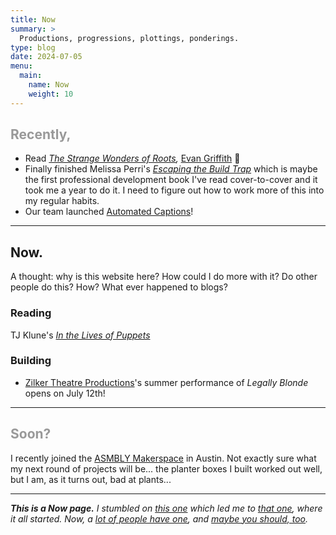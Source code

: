 ```yaml
---
title: Now
summary: >
  Productions, progressions, plottings, ponderings.
type: blog
date: 2024-07-05
menu:
  main:
    name: Now
    weight: 10
---
```


<h2 style="color: #999;">Recently,</h2>

- Read _[The Strange Wonders of Roots](https://bookshop.org/p/books/the-strange-wonders-of-roots-evan-griffith/20611594?ean=9780063287969),_
  [Evan Griffith](https://www.evangriffithbooks.com/) 💙
- Finally finished Melissa Perri's _[Escaping the Build Trap](https://www.oreilly.com/library/view/escaping-the-build/9781491973783/)_
  which is maybe the first professional development book I've read cover-to-cover
  and it took me a year to do it. I need to figure out how to work more of this
  into my regular habits.
- Our team launched [Automated Captions](https://blog.cloudflare.com/stream-automatic-captions-with-ai)!

---

## Now.

A thought: why is this website here? How could I do more with it? Do other people
do this? How? What ever happened to blogs?

### Reading

TJ Klune's _[In the Lives of Puppets](https://bookshop.org/p/books/in-the-lives-of-puppets-tj-klune/18484876)_

### Building

- [Zilker Theatre Productions](https://zilker.org)'s summer performance of
  _Legally Blonde_ opens on July 12th!

---

<h2 style="color: #999;">Soon?</h2>

I recently joined the [ASMBLY Makerspace](https://asmbly.org/) in Austin. Not
exactly sure what my next round of projects will be... the planter boxes I
built worked out well, but I am, as it turns out, bad at plants...

---

_**This is a Now page.** I stumbled on [this one](https://taylor.town/now) which
led me to [that one](https://sive.rs/now), where it all started. Now,
a [lot of people have one](https://nownownow.com/), and
[maybe you should, too](https://sive.rs/nowff)._
